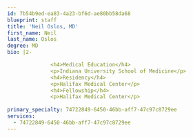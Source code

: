 ```yaml
---
id: 7b54b9ed-ea83-4a23-bf6d-ae80bb58da68
blueprint: staff
title: 'Neil Oslos, MD'
first_name: Neil
last_name: Oslos
degree: MD
bio: |2-

              <h4>Medical Education</h4>
              <p>Indiana University School of Medicine</p>
              <h4>Residency</h4>
              <p>Halifax Medical Center</p>
              <h4>Fellowship</h4>
              <p>Halifax Medical Center</p>
          
primary_specialty: 74722849-6450-46bb-aff7-47c97c8729ee
services:
  - 74722849-6450-46bb-aff7-47c97c8729ee
---
```


